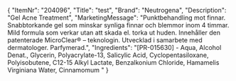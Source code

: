 {
  "ItemNr": "204096",
  "Title": "test",
  "Brand": "Neutrogena",
  "Description": "Gel Acne Treatment",
  "MarketingMessage": "Punktbehandling mot finnar. Snabbtorkande gel som minskar synliga finnar och blemmor inom 4 timmar. Mild formula som verkar utan att skada el. torka ut huden. Innehåller den patenterade MicroClear® – teknologin. Utvecklad i samarbete med dermatologer. Parfymerad.",
  "Ingredients": "[PR-015630] - Aqua, Alcohol Denat., Glycerin, Polyacrylate-13, Salicylic Acid, Cyclopentasiloxane,  Polyisobutene, C12-15 Alkyl Lactate, Benzalkonium Chloride, Hamamelis Virginiana Water, Cinnamomum "
}